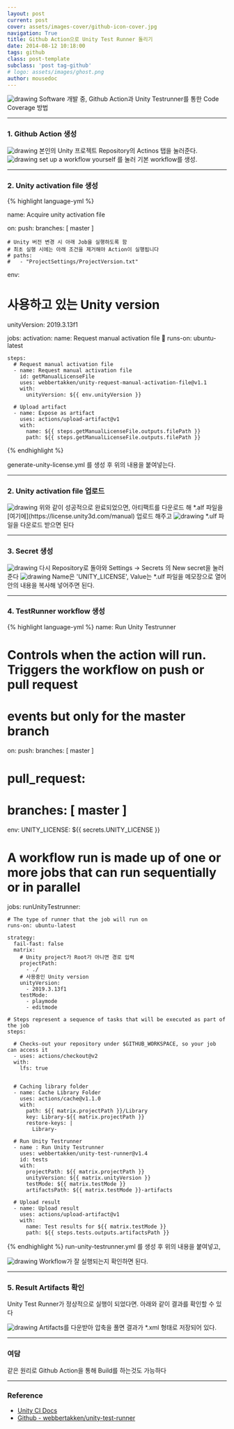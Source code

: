 ```yaml
---
layout: post
current: post
cover: assets/images-cover/github-icon-cover.jpg
navigation: True
title: Github Action으로 Unity Test Runner 돌리기
date: 2014-08-12 10:18:00
tags: github
class: post-template
subclass: 'post tag-github'
# logo: assets/images/ghost.png
author: mousedoc
---
```


<img src="assets\images-post\2020-09-20-unity-testrunner-with-github-actions\006.jpg" alt="drawing" style="max-width:840px;"/> 
Software 개발 중, Github Action과 Unity Testrunner를 통한 Code Coverage 방법

---

### 1. Github Action 생성

<img src="assets\images-post\2020-09-20-unity-testrunner-with-github-actions\000.jpg" alt="drawing" style="max-width:840px;"/> 
본인의 Unity 프로젝트 Repository의 Actinos 탭을 눌러준다.

<img src="assets\images-post\2020-09-20-unity-testrunner-with-github-actions\001.jpg" alt="drawing" style="max-width:840px;"/> 
set up a workflow yourself 를 눌러 기본 workflow를 생성.

---

### 2. Unity activation file 생성
{% highlight language-yml %}

name: Acquire unity activation file

on:
  push:
    branches: [ master ]
    
    # Unity 버전 변경 시 아래 Job을 실행하도록 함
    # 최초 실행 시에는 아래 조건을 제거해야 Action이 실행됩니다 
    # paths: 
    #   - "ProjectSettings/ProjectVersion.txt"

env:
  # 사용하고 있는 Unity version 
  unityVersion: 2019.3.13f1

jobs:
  activation:
    name: Request manual activation file 🔑
    runs-on: ubuntu-latest
    
    steps:
      # Request manual activation file
      - name: Request manual activation file
        id: getManualLicenseFile
        uses: webbertakken/unity-request-manual-activation-file@v1.1
        with:
          unityVersion: ${{ env.unityVersion }}

      # Upload artifact
      - name: Expose as artifact
        uses: actions/upload-artifact@v1
        with:
          name: ${{ steps.getManualLicenseFile.outputs.filePath }}
          path: ${{ steps.getManualLicenseFile.outputs.filePath }}

{% endhighlight %}

generate-unity-license.yml 를 생성 후 위의 내용을 붙여넣는다.  

---

### 2. Unity activation file 업로드

<img src="assets\images-post\2020-09-20-unity-testrunner-with-github-actions\002.jpg" alt="drawing" style="max-width:840px;"/> 
위와 같이 성공적으로 완료되었으면, 아티팩트를 다운로드 해 *.alf 파일을 [여기에](https://license.unity3d.com/manual) 업로드 해주고

<img src="assets\images-post\2020-09-20-unity-testrunner-with-github-actions\003.jpg" alt="drawing" style="max-width:840px;"/> 
*.ulf 파일을 다운로드 받으면 된다

---

### 3. Secret 생성

<img src="assets\images-post\2020-09-20-unity-testrunner-with-github-actions\004.jpg" alt="drawing" style="max-width:840px;"/> 
다시 Repository로 돌아와 Settings -> Secrets 의 New secret을 눌러준다

<img src="assets\images-post\2020-09-20-unity-testrunner-with-github-actions\005.jpg" alt="drawing" style="max-width:840px;"/> 
Name은 'UNITY_LICENSE', Value는 *.ulf 파일을 메모장으로 열어 안의 내용을 복사해 넣어주면 된다.

---

### 4. TestRunner workflow 생성
{% highlight language-yml %}
name: Run Unity Testrunner 

# Controls when the action will run. Triggers the workflow on push or pull request
# events but only for the master branch
on:
  push:
    branches: [ master ]
#  pull_request:
#    branches: [ master ]

env:
  UNITY_LICENSE: ${{ secrets.UNITY_LICENSE }}

# A workflow run is made up of one or more jobs that can run sequentially or in parallel
jobs:
  runUnityTestrunner:
    
    # The type of runner that the job will run on
    runs-on: ubuntu-latest
    
    strategy:
      fail-fast: false
      matrix:
        # Unity project가 Root가 아니면 경로 입력
        projectPath:
          - ./
        # 사용중인 Unity version
        unityVersion:
          - 2019.3.13f1
        testMode:
          - playmode
          - editmode
    
    # Steps represent a sequence of tasks that will be executed as part of the job
    steps:
       
      # Checks-out your repository under $GITHUB_WORKSPACE, so your job can access it
      - uses: actions/checkout@v2
      with:
        lfs: true

          
      # Caching library folder    
      - name: Cache Library Folder
        uses: actions/cache@v1.1.0
        with:
          path: ${{ matrix.projectPath }}/Library
          key: Library-${{ matrix.projectPath }}
          restore-keys: |
            Library-
            
      # Run Unity Testrunner
      - name : Run Unity Testrunner
        uses: webbertakken/unity-test-runner@v1.4
        id: tests
        with:
          projectPath: ${{ matrix.projectPath }}
          unityVersion: ${{ matrix.unityVersion }}
          testMode: ${{ matrix.testMode }}
          artifactsPath: ${{ matrix.testMode }}-artifacts
      
      # Upload result
      - name: Upload result  
        uses: actions/upload-artifact@v1
        with:
          name: Test results for ${{ matrix.testMode }}
          path: ${{ steps.tests.outputs.artifactsPath }} 
{% endhighlight %}
run-unity-testrunner.yml 를 생성 후 위의 내용을 붙여넣고, 

<img src="assets\images-post\2020-09-20-unity-testrunner-with-github-actions\007.jpg" alt="drawing" style="max-width:840px;"/> 
Workflow가 잘 실행되는지 확인하면 된다.

---

### 5. Result Artifacts 확인
Unity Test Runner가 정상적으로 실행이 되었다면. 아래와 같이 결과를 확인할 수 있다

<img src="assets\images-post\2020-09-20-unity-testrunner-with-github-actions\008.jpg" alt="drawing" style="max-width:840px;"/> 
Artifacts를 다운받아 압축을 풀면 결과가 *.xml 형태로 저장되어 있다.

---

### 여담
같은 원리로 Github Action을 통해 Build를 하는것도 가능하다

---

### Reference
- [Unity CI Docs](https://unity-ci.com/docs)
- [Github - webbertakken/unity-test-runner](https://github.com/webbertakken/unity-test-runner)
